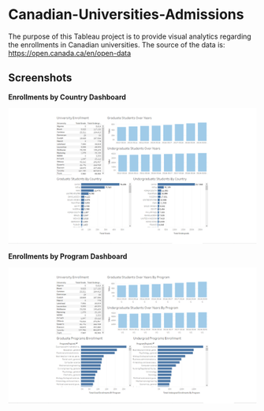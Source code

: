 # Canadian-Universities-Admissions
The purpose of this Tableau project is to provide visual analytics regarding the enrollments in Canadian universities. The source of the data is: https://open.canada.ca/en/open-data

## Screenshots

**Enrollments by Country Dashboard**

![](https://github.com/mskhan586/Canadian-Universities-Admissions/blob/master/img/Universities%20Enrollments%20By%20Country.png)

**Enrollments by Program Dashboard**

![](https://github.com/mskhan586/Canadian-Universities-Admissions/blob/master/img/Universities%20Enrollments%20By%20Program.png)
